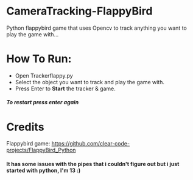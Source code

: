 # CameraTracking-FlappyBird
Python flappybird game that uses Opencv to track anything you want to play the game with...

# How To Run: #
- Open Trackerflappy.py
- Select the object you want to track and play the game with.
- Press Enter to **Start** the tracker & game.
##### To restart press enter again ####
# Credits #
Flappybird game: https://github.com/clear-code-projects/FlappyBird_Python

#### It has some issues with the pipes that i couldn't figure out but i just started with python, I'm 13 :) ####
